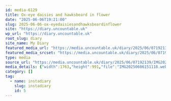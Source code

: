 ```yaml
---
id: media-6129
title: Ox-eye daisies and hawksbeard in flower
date: "2025-06-06T19:21:00"
slug: 2025-06-06-ox-eyedaisiesandhawksbeardinflower
site: "https://diary.uncountable.uk"
wp_url: "https://diary.uncountable.uk"
root_slug: diary
site_name: My Diary
featured_media_url: "https://media.uncountable.uk/diary/2025/06/07192139/IMG20250606151118.webp"
featured_media_srcset: "https://media.uncountable.uk/diary/2025/06/07192139/IMG20250606151118-300x169.webp 300w, https://media.uncountable.uk/diary/2025/06/07192139/IMG20250606151118-1024x576.webp 1024w, https://media.uncountable.uk/diary/2025/06/07192139/IMG20250606151118-150x150.webp 150w, https://media.uncountable.uk/diary/2025/06/07192139/IMG20250606151118-640x360.webp 640w, https://media.uncountable.uk/diary/2025/06/07192139/IMG20250606151118.webp 1763w"
type: media
source_url: "https://media.uncountable.uk/diary/2025/06/07192139/IMG20250606151118.webp"
media_details: {"width":1763,"height":991,"file":"IMG20250606151118.webp","filesize":154918,"sizes":{"medium":{"file":"IMG20250606151118-300x169.webp","width":300,"height":169,"filesize":28636,"mime_type":"image/webp","source_url":"https://media.uncountable.uk/diary/2025/06/07192139/IMG20250606151118-300x169.webp"},"large":{"file":"IMG20250606151118-1024x576.webp","width":1024,"height":576,"filesize":196174,"mime_type":"image/webp","source_url":"https://media.uncountable.uk/diary/2025/06/07192139/IMG20250606151118-1024x576.webp"},"thumbnail":{"file":"IMG20250606151118-150x150.webp","width":150,"height":150,"filesize":16328,"mime_type":"image/webp","source_url":"https://media.uncountable.uk/diary/2025/06/07192139/IMG20250606151118-150x150.webp"},"mobwidth":{"file":"IMG20250606151118-640x360.webp","width":640,"height":360,"filesize":96814,"mime_type":"image/webp","source_url":"https://media.uncountable.uk/diary/2025/06/07192139/IMG20250606151118-640x360.webp"},"full":{"file":"IMG20250606151118.webp","width":1763,"height":991,"mime_type":"image/webp","source_url":"https://media.uncountable.uk/diary/2025/06/07192139/IMG20250606151118.webp"}},"image_meta":{"aperture":"0","credit":"","camera":"","caption":"","created_timestamp":"0","copyright":"","focal_length":"0","iso":"0","shutter_speed":"0","title":"","orientation":"0","keywords":[]}}
category: []
tag:
  - name: instadiary
    slug: instadiary
    id: 5
---
```


